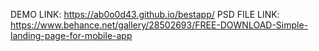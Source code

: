 DEMO LINK:
https://ab0o0d43.github.io/bestapp/
PSD FILE LINK:
https://www.behance.net/gallery/28502693/FREE-DOWNLOAD-Simple-landing-page-for-mobile-app

